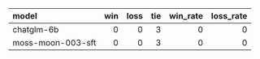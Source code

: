 | model             |   win |   loss |   tie |   win_rate |   loss_rate |
|:------------------|------:|-------:|------:|-----------:|------------:|
| chatglm-6b        |     0 |      0 |     3 |          0 |           0 |
| moss-moon-003-sft |     0 |      0 |     3 |          0 |           0 |